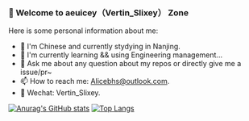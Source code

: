### 🚀 Welcome to aeuicey（Vertin_Slixey） Zone

Here is some personal information about me:

- 🔭 I'm Chinese and currently stydying in Nanjing.
- 📖 I'm currently learning && using Engineering management...
- 🌱 Ask me about any question about my repos or directly give me a issue/pr~
- 📫 How to reach me: Alicebhs@outlook.com.
- 💬 Wechat: Vertin_Slixey.

[![Anurag's GitHub stats](https://github-readme-stats.vercel.app/api?username=aeuicey&theme=buefy)](https://github.com/luffyZh)
[![Top Langs](https://github-readme-stats.vercel.app/api/top-langs/?username=anuraghazra&layout=compact&theme=buefy)](https://juejin.cn/user/96412752681079/posts)


